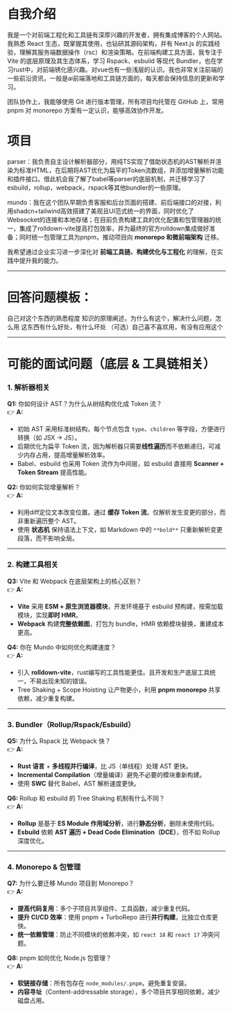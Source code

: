 # 自我介绍

我是一个对前端工程化和工具链有深厚兴趣的开发者，拥有集成博客的个人网站。我熟悉 React 生态，既掌握其使用，也钻研其源码架构，并有 Next.js 的实践经验，理解其服务端数据操作（rsc）和渲染策略。在前端构建工具方面，我专注于 Vite 的底层原理及其生态体系，学习 Rspack、esbuild 等现代 Bundler，也在学习rust中，对前端锈化感兴趣。对vue也有一些浅层的认识。我也非常关注前端的一些前沿资讯，一般是ai前端落地和工具链方面的，每天都会保持信息的更新和学习。

团队协作上，我能够使用 Git 进行版本管理，所有项目均托管在 GitHub 上，常用 pnpm 对 monorepo 方案有一定认识，能够高效协作开发。

# 项目

parser：我负责自主设计解析器部分，用纯TS实现了借助状态机的AST解析并渲染为标准HTML，在后期将AST优化为扁平的Token流数组，并添加增量解析功能和插件接口。借此机会我了解了babel等parser的底层机制，并迁移学习了esbuild，rollup，webpack，rspack等其他bundler的一些原理。

mundo：我在这个团队早期负责客服和后台页面的搭建、前后端接口的对接，利用shadcn+tailwind高效搭建了美观且UI范式统一的界面，同时优化了Websocket的连接和本地存储；在目前负责构建工具的优化配置和包管理器的统一，集成了rolldown-vite提高打包效率，并为最终的官方rolldown集成做好准备；同时统一包管理工具为pnpm，推动项目向 **monorepo 和微前端架构** 迁移。

我希望通过企业实习进一步深化对 **前端工具链、构建优化与工程化** 的理解，在实践中提升我的能力。

---

# 回答问题模板：

自己对这个东西的熟悉程度
知识的原理阐述，为什么有这个，解决什么问题，怎么用
这东西有什么好处，有什么坏处
（可选）自己喜不喜欢用，有没有应用这个

---

# **可能的面试问题（底层 & 工具链相关）**

### **1. 解析器相关**

**Q1:** 你如何设计 AST？为什么从树结构优化成 Token 流？  
👉 **A:**

- 初始 AST 采用标准树结构，每个节点包含 `type`、`children` 等字段，方便进行转换（如 JSX → JS）。
- 后期优化为扁平 Token 流，因为解析器只需要**线性遍历**而不依赖递归，可减少内存占用，提高增量解析效率。
- Babel、esbuild 也采用 Token 流作为中间层，如 esbuild 直接用 **Scanner + Token Stream** 提高性能。

**Q2:** 你如何实现增量解析？  
👉 **A:**

- 利用diff定位文本改变位置。通过 **缓存 Token 流**，仅解析发生变更的部分，而非重新遍历整个 AST。
- 使用 **状态机** 保持语法上下文，如 Markdown 中的 `**bold**` 只重新解析变更段落，而不影响全局。

---

### **2. 构建工具相关**

**Q3:** Vite 和 Webpack 在底层架构上的核心区别？  
👉 **A:**

- **Vite** 采用 **ESM + 原生浏览器模块**，开发环境基于 esbuild 预构建，按需加载模块，实现**即时 HMR**。
- **Webpack** 构建**完整依赖图**，打包为 bundle，HMR 依赖模块替换，重建成本更高。

**Q4:** 你在 Mundo 中如何优化构建速度？  
👉 **A:**

- 引入 **rolldown-vite**，rust编写的工具性能更佳。且开发和生产底层工具统一，不易出现未知的错误。
- Tree Shaking + Scope Hoisting 让产物更小，利用 **pnpm monorepo** 共享依赖，减少重复构建。

---

### **3. Bundler（Rollup/Rspack/Esbuild）**

**Q5:** 为什么 Rspack 比 Webpack 快？  
👉 **A:**

- **Rust 语言** + **多线程并行编译**，比 JS（单线程）处理 AST 更快。
- **Incremental Compilation**（增量编译）避免不必要的模块重新构建。
- 使用 **SWC** 替代 Babel，AST 解析速度更快。

**Q6:** Rollup 和 esbuild 的 Tree Shaking 机制有什么不同？  
👉 **A:**

- **Rollup** 是基于 **ES Module 作用域分析**，进行**静态分析**，删除未使用代码。
- **Esbuild** 依赖 **AST 遍历 + Dead Code Elimination（DCE）**，但不如 Rollup 深度优化。

---

### **4. Monorepo & 包管理**

**Q7:** 为什么要迁移 Mundo 项目到 Monorepo？  
👉 **A:**

- **提高代码复用**：多个子项目共享组件、工具函数，减少重复代码。
- **提升 CI/CD 效率**：使用 pnpm + TurboRepo 进行**并行构建**，比独立仓库更快。
- **统一依赖管理**：防止不同模块的依赖冲突，如 `react 18` 和 `react 17` 冲突问题。

**Q8:** pnpm 如何优化 Node.js 包管理？  
👉 **A:**

- **软链接存储**：所有包存在 `node_modules/.pnpm`，避免重复安装。
- **内容寻址**（Content-addressable storage），多个项目共享相同依赖，减少磁盘占用。
